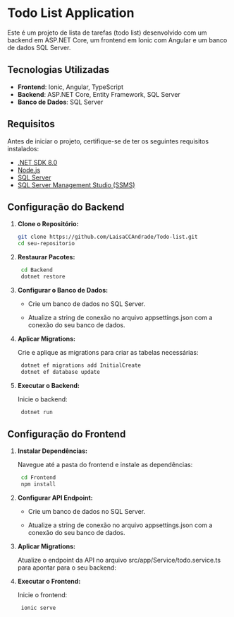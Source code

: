 # Todo List Application

Este é um projeto de lista de tarefas (todo list) desenvolvido com um backend em ASP.NET Core, um frontend em Ionic com Angular e um banco de dados SQL Server.

## Tecnologias Utilizadas

- **Frontend**: Ionic, Angular, TypeScript
- **Backend**: ASP.NET Core, Entity Framework, SQL Server
- **Banco de Dados**: SQL Server

## Requisitos

Antes de iniciar o projeto, certifique-se de ter os seguintes requisitos instalados:

- [.NET SDK 8.0](https://dotnet.microsoft.com/download)
- [Node.js](https://nodejs.org/)
- [SQL Server](https://www.microsoft.com/en-us/sql-server/sql-server-downloads)
- [SQL Server Management Studio (SSMS)](https://docs.microsoft.com/en-us/sql/ssms/download-sql-server-management-studio-ssms)

## Configuração do Backend

1. **Clone o Repositório:**

   ```bash
   git clone https://github.com/LaisaCCAndrade/Todo-list.git
   cd seu-repositorio

2. **Restaurar Pacotes:**

   ```bash
    cd Backend
    dotnet restore

3. **Configurar o Banco de Dados:**

   - Crie um banco de dados no SQL Server.

   - Atualize a string de conexão no arquivo appsettings.json com a conexão do seu banco de dados.
  
4. **Aplicar Migrations:**

   Crie e aplique as migrations para criar as tabelas necessárias:

      ```bash
       dotnet ef migrations add InitialCreate
       dotnet ef database update

5. **Executar o Backend:**

   Inicie o backend:

     ```bash
      dotnet run


## Configuração do Frontend

1. **Instalar Dependências:**

   Navegue até a pasta do frontend e instale as dependências:

   ```bash
    cd Frontend
    npm install

2. **Configurar API Endpoint:**

   - Crie um banco de dados no SQL Server.

   - Atualize a string de conexão no arquivo appsettings.json com a conexão do seu banco de dados.
  
3. **Aplicar Migrations:**

   Atualize o endpoint da API no arquivo src/app/Service/todo.service.ts para apontar para o seu backend:


4. **Executar o Frontend:**

   Inicie o frontend:

     ```bash
      ionic serve
